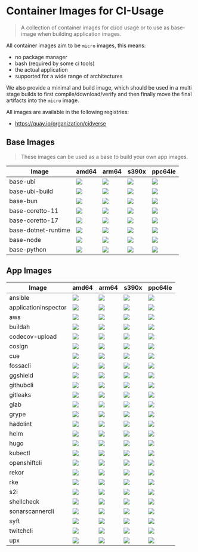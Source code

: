 # Container Images for CI-Usage

> A collection of container images for ci/cd usage or to use as base-image when building application images.

All container images aim to be `micro` images, this means:

- no package manager
- bash (required by some ci tools)
- the actual application
- supported for a wide range of architectures

We also provide a minimal and build image, which should be used in a multi stage builds to first compile/download/verify and then finally move the final artifacts into the `micro` image.

All images are available in the following registries:

- https://quay.io/organization/cidverse

## Base Images

> These images can be used as a base to build your own app images.

| Image               | amd64                                                                                                         | arm64                                                                                                            | s390x                                                                                                         | ppc64le                                                                                                         |
|---------------------|---------------------------------------------------------------------------------------------------------------|------------------------------------------------------------------------------------------------------------------|---------------------------------------------------------------------------------------------------------------|-----------------------------------------------------------------------------------------------------------------|
| base-ubi            | ![](https://img.shields.io/static/v1?style=flat-square&logo=redhat&label=linux/amd64&message=⛄&color=success) | ![](https://img.shields.io/static/v1?style=flat-square&logo=redhat&label=linux/arm64/v8&message=⛳&color=success) | ![](https://img.shields.io/static/v1?style=flat-square&logo=redhat&label=linux/s390x&message=⛄&color=success) | ![](https://img.shields.io/static/v1?style=flat-square&logo=redhat&label=linux/ppc64le&message=⛄&color=success) |
| base-ubi-build      | ![](https://img.shields.io/static/v1?style=flat-square&logo=redhat&label=linux/amd64&message=⛄&color=success) | ![](https://img.shields.io/static/v1?style=flat-square&logo=redhat&label=linux/arm64/v8&message=⛄&color=success) | ![](https://img.shields.io/static/v1?style=flat-square&logo=redhat&label=linux/s390x&message=⛄&color=success) | ![](https://img.shields.io/static/v1?style=flat-square&logo=redhat&label=linux/ppc64le&message=⛄&color=success) |
| base-bun            | ![](https://img.shields.io/static/v1?style=flat-square&logo=redhat&label=linux/amd64&message=⛄&color=success) | ![](https://img.shields.io/static/v1?style=flat-square&logo=redhat&label=linux/arm64/v8&message=⛄&color=success) | ![](https://img.shields.io/static/v1?style=flat-square&logo=redhat&label=linux/s390x&message=✗&color=red)     | ![](https://img.shields.io/static/v1?style=flat-square&logo=redhat&label=linux/ppc64le&message=✗&color=red)     |
| base-coretto-11     | ![](https://img.shields.io/static/v1?style=flat-square&logo=redhat&label=linux/amd64&message=⛄&color=success) | ![](https://img.shields.io/static/v1?style=flat-square&logo=redhat&label=linux/arm64/v8&message=⛄&color=success) | ![](https://img.shields.io/static/v1?style=flat-square&logo=redhat&label=linux/s390x&message=✗&color=red)     | ![](https://img.shields.io/static/v1?style=flat-square&logo=redhat&label=linux/ppc64le&message=✗&color=red)     |
| base-coretto-17     | ![](https://img.shields.io/static/v1?style=flat-square&logo=redhat&label=linux/amd64&message=⛄&color=success) | ![](https://img.shields.io/static/v1?style=flat-square&logo=redhat&label=linux/arm64/v8&message=⛄&color=success) | ![](https://img.shields.io/static/v1?style=flat-square&logo=redhat&label=linux/s390x&message=✗&color=red)     | ![](https://img.shields.io/static/v1?style=flat-square&logo=redhat&label=linux/ppc64le&message=✗&color=red)     |
| base-dotnet-runtime | ![](https://img.shields.io/static/v1?style=flat-square&logo=redhat&label=linux/amd64&message=⛄&color=success) | ![](https://img.shields.io/static/v1?style=flat-square&logo=redhat&label=linux/arm64/v8&message=⛄&color=success) | ![](https://img.shields.io/static/v1?style=flat-square&logo=redhat&label=linux/s390x&message=✗&color=red)     | ![](https://img.shields.io/static/v1?style=flat-square&logo=redhat&label=linux/ppc64le&message=✗&color=red)     |
| base-node           | ![](https://img.shields.io/static/v1?style=flat-square&logo=redhat&label=linux/amd64&message=⛄&color=success) | ![](https://img.shields.io/static/v1?style=flat-square&logo=redhat&label=linux/arm64/v8&message=⛄&color=success) | ![](https://img.shields.io/static/v1?style=flat-square&logo=redhat&label=linux/s390x&message=✗&color=red)     | ![](https://img.shields.io/static/v1?style=flat-square&logo=redhat&label=linux/ppc64le&message=✗&color=red)     |
| base-python         | ![](https://img.shields.io/static/v1?style=flat-square&logo=redhat&label=linux/amd64&message=⛄&color=success) | ![](https://img.shields.io/static/v1?style=flat-square&logo=redhat&label=linux/arm64/v8&message=⛄&color=success) | ![](https://img.shields.io/static/v1?style=flat-square&logo=redhat&label=linux/s390x&message=✗&color=red)     | ![](https://img.shields.io/static/v1?style=flat-square&logo=redhat&label=linux/ppc64le&message=✗&color=red)     |

## App Images

| Image                | amd64                                                                                                         | arm64                                                                                                            | s390x                                                                                                         | ppc64le                                                                                                       |
|----------------------|---------------------------------------------------------------------------------------------------------------|------------------------------------------------------------------------------------------------------------------|---------------------------------------------------------------------------------------------------------------|---------------------------------------------------------------------------------------------------------------|
| ansible              | ![](https://img.shields.io/static/v1?style=flat-square&logo=redhat&label=linux/amd64&message=⛄&color=success) | ![](https://img.shields.io/static/v1?style=flat-square&logo=redhat&label=linux/arm64/v8&message=⛄&color=success) | ![](https://img.shields.io/static/v1?style=flat-square&logo=redhat&label=linux/s390x&message=✗&color=red)     | ![](https://img.shields.io/static/v1?style=flat-square&logo=redhat&label=linux/s390x&message=✗&color=red)     |
| applicationinspector | ![](https://img.shields.io/static/v1?style=flat-square&logo=redhat&label=linux/amd64&message=⛄&color=success) | ![](https://img.shields.io/static/v1?style=flat-square&logo=redhat&label=linux/arm64/v8&message=⛄&color=success) | ![](https://img.shields.io/static/v1?style=flat-square&logo=redhat&label=linux/s390x&message=✗&color=red)     | ![](https://img.shields.io/static/v1?style=flat-square&logo=redhat&label=linux/s390x&message=✗&color=red)     |
| aws                  | ![](https://img.shields.io/static/v1?style=flat-square&logo=redhat&label=linux/amd64&message=⛄&color=success) | ![](https://img.shields.io/static/v1?style=flat-square&logo=redhat&label=linux/arm64/v8&message=⛄&color=success) | ![](https://img.shields.io/static/v1?style=flat-square&logo=redhat&label=linux/s390x&message=✗&color=red)     | ![](https://img.shields.io/static/v1?style=flat-square&logo=redhat&label=linux/s390x&message=✗&color=red)     |
| buildah              | ![](https://img.shields.io/static/v1?style=flat-square&logo=redhat&label=linux/amd64&message=⛄&color=success) | ![](https://img.shields.io/static/v1?style=flat-square&logo=redhat&label=linux/arm64/v8&message=✗&color=red)     | ![](https://img.shields.io/static/v1?style=flat-square&logo=redhat&label=linux/s390x&message=✗&color=red)     | ![](https://img.shields.io/static/v1?style=flat-square&logo=redhat&label=linux/s390x&message=✗&color=red)     |
| codecov-upload       | ![](https://img.shields.io/static/v1?style=flat-square&logo=redhat&label=linux/amd64&message=⛄&color=success) | ![](https://img.shields.io/static/v1?style=flat-square&logo=redhat&label=linux/arm64/v8&message=✗&color=red)     | ![](https://img.shields.io/static/v1?style=flat-square&logo=redhat&label=linux/s390x&message=✗&color=red)     | ![](https://img.shields.io/static/v1?style=flat-square&logo=redhat&label=linux/s390x&message=✗&color=red)     |
| cosign               | ![](https://img.shields.io/static/v1?style=flat-square&logo=redhat&label=linux/amd64&message=⛄&color=success) | ![](https://img.shields.io/static/v1?style=flat-square&logo=redhat&label=linux/arm64/v8&message=⛄&color=success) | ![](https://img.shields.io/static/v1?style=flat-square&logo=redhat&label=linux/s390x&message=⛄&color=success) | ![](https://img.shields.io/static/v1?style=flat-square&logo=redhat&label=linux/s390x&message=⛄&color=success) |
| cue                  | ![](https://img.shields.io/static/v1?style=flat-square&logo=redhat&label=linux/amd64&message=⛄&color=success) | ![](https://img.shields.io/static/v1?style=flat-square&logo=redhat&label=linux/arm64/v8&message=⛄&color=success) | ![](https://img.shields.io/static/v1?style=flat-square&logo=redhat&label=linux/s390x&message=✗&color=red)     | ![](https://img.shields.io/static/v1?style=flat-square&logo=redhat&label=linux/s390x&message=✗&color=red)     |
| fossacli             | ![](https://img.shields.io/static/v1?style=flat-square&logo=redhat&label=linux/amd64&message=⛄&color=success) | ![](https://img.shields.io/static/v1?style=flat-square&logo=redhat&label=linux/arm64/v8&message=✗&color=red)     | ![](https://img.shields.io/static/v1?style=flat-square&logo=redhat&label=linux/s390x&message=✗&color=red)     | ![](https://img.shields.io/static/v1?style=flat-square&logo=redhat&label=linux/s390x&message=✗&color=red)     |
| ggshield             | ![](https://img.shields.io/static/v1?style=flat-square&logo=redhat&label=linux/amd64&message=⛄&color=success) | ![](https://img.shields.io/static/v1?style=flat-square&logo=redhat&label=linux/arm64/v8&message=⛄&color=success) | ![](https://img.shields.io/static/v1?style=flat-square&logo=redhat&label=linux/s390x&message=✗&color=red)     | ![](https://img.shields.io/static/v1?style=flat-square&logo=redhat&label=linux/s390x&message=✗&color=red)     |
| githubcli            | ![](https://img.shields.io/static/v1?style=flat-square&logo=redhat&label=linux/amd64&message=⛄&color=success) | ![](https://img.shields.io/static/v1?style=flat-square&logo=redhat&label=linux/arm64/v8&message=⛄&color=success) | ![](https://img.shields.io/static/v1?style=flat-square&logo=redhat&label=linux/s390x&message=✗&color=red)     | ![](https://img.shields.io/static/v1?style=flat-square&logo=redhat&label=linux/s390x&message=✗&color=red)     |
| gitleaks             | ![](https://img.shields.io/static/v1?style=flat-square&logo=redhat&label=linux/amd64&message=⛄&color=success) | ![](https://img.shields.io/static/v1?style=flat-square&logo=redhat&label=linux/arm64/v8&message=⛄&color=success) | ![](https://img.shields.io/static/v1?style=flat-square&logo=redhat&label=linux/s390x&message=✗&color=red)     | ![](https://img.shields.io/static/v1?style=flat-square&logo=redhat&label=linux/s390x&message=✗&color=red)     |
| glab                 | ![](https://img.shields.io/static/v1?style=flat-square&logo=redhat&label=linux/amd64&message=⛄&color=success) | ![](https://img.shields.io/static/v1?style=flat-square&logo=redhat&label=linux/arm64/v8&message=⛄&color=success) | ![](https://img.shields.io/static/v1?style=flat-square&logo=redhat&label=linux/s390x&message=✗&color=red)     | ![](https://img.shields.io/static/v1?style=flat-square&logo=redhat&label=linux/s390x&message=✗&color=red)     |
| grype                | ![](https://img.shields.io/static/v1?style=flat-square&logo=redhat&label=linux/amd64&message=⛄&color=success) | ![](https://img.shields.io/static/v1?style=flat-square&logo=redhat&label=linux/arm64/v8&message=⛄&color=success) | ![](https://img.shields.io/static/v1?style=flat-square&logo=redhat&label=linux/s390x&message=✗&color=red)     | ![](https://img.shields.io/static/v1?style=flat-square&logo=redhat&label=linux/s390x&message=✗&color=red)     |
| hadolint             | ![](https://img.shields.io/static/v1?style=flat-square&logo=redhat&label=linux/amd64&message=⛄&color=success) | ![](https://img.shields.io/static/v1?style=flat-square&logo=redhat&label=linux/arm64/v8&message=✗&color=red)     | ![](https://img.shields.io/static/v1?style=flat-square&logo=redhat&label=linux/s390x&message=✗&color=red)     | ![](https://img.shields.io/static/v1?style=flat-square&logo=redhat&label=linux/s390x&message=✗&color=red)     |
| helm                 | ![](https://img.shields.io/static/v1?style=flat-square&logo=redhat&label=linux/amd64&message=⛄&color=success) | ![](https://img.shields.io/static/v1?style=flat-square&logo=redhat&label=linux/arm64/v8&message=⛄&color=success) | ![](https://img.shields.io/static/v1?style=flat-square&logo=redhat&label=linux/s390x&message=⛄&color=success) | ![](https://img.shields.io/static/v1?style=flat-square&logo=redhat&label=linux/s390x&message=⛄&color=success) |
| hugo                 | ![](https://img.shields.io/static/v1?style=flat-square&logo=redhat&label=linux/amd64&message=⛄&color=success) | ![](https://img.shields.io/static/v1?style=flat-square&logo=redhat&label=linux/arm64/v8&message=✗&color=red)     | ![](https://img.shields.io/static/v1?style=flat-square&logo=redhat&label=linux/s390x&message=✗&color=red)     | ![](https://img.shields.io/static/v1?style=flat-square&logo=redhat&label=linux/s390x&message=✗&color=red)     |
| kubectl              | ![](https://img.shields.io/static/v1?style=flat-square&logo=redhat&label=linux/amd64&message=⛄&color=success) | ![](https://img.shields.io/static/v1?style=flat-square&logo=redhat&label=linux/arm64/v8&message=⛄&color=success) | ![](https://img.shields.io/static/v1?style=flat-square&logo=redhat&label=linux/s390x&message=⛄&color=success) | ![](https://img.shields.io/static/v1?style=flat-square&logo=redhat&label=linux/s390x&message=⛄&color=success) |
| openshiftcli         | ![](https://img.shields.io/static/v1?style=flat-square&logo=redhat&label=linux/amd64&message=⛄&color=success) | ![](https://img.shields.io/static/v1?style=flat-square&logo=redhat&label=linux/arm64/v8&message=✗&color=red)     | ![](https://img.shields.io/static/v1?style=flat-square&logo=redhat&label=linux/s390x&message=✗&color=red)     | ![](https://img.shields.io/static/v1?style=flat-square&logo=redhat&label=linux/s390x&message=✗&color=red)     |
| rekor                | ![](https://img.shields.io/static/v1?style=flat-square&logo=redhat&label=linux/amd64&message=⛄&color=success) | ![](https://img.shields.io/static/v1?style=flat-square&logo=redhat&label=linux/arm64/v8&message=⛄&color=success) | ![](https://img.shields.io/static/v1?style=flat-square&logo=redhat&label=linux/s390x&message=⛄&color=success) | ![](https://img.shields.io/static/v1?style=flat-square&logo=redhat&label=linux/s390x&message=⛄&color=success) |
| rke                  | ![](https://img.shields.io/static/v1?style=flat-square&logo=redhat&label=linux/amd64&message=⛄&color=success) | ![](https://img.shields.io/static/v1?style=flat-square&logo=redhat&label=linux/arm64/v8&message=⛄&color=success) | ![](https://img.shields.io/static/v1?style=flat-square&logo=redhat&label=linux/s390x&message=✗&color=red)     | ![](https://img.shields.io/static/v1?style=flat-square&logo=redhat&label=linux/s390x&message=✗&color=red)     |
| s2i                  | ![](https://img.shields.io/static/v1?style=flat-square&logo=redhat&label=linux/amd64&message=⛄&color=success) | ![](https://img.shields.io/static/v1?style=flat-square&logo=redhat&label=linux/arm64/v8&message=✗&color=red)     | ![](https://img.shields.io/static/v1?style=flat-square&logo=redhat&label=linux/s390x&message=✗&color=red)     | ![](https://img.shields.io/static/v1?style=flat-square&logo=redhat&label=linux/s390x&message=✗&color=red)     |
| shellcheck           | ![](https://img.shields.io/static/v1?style=flat-square&logo=redhat&label=linux/amd64&message=⛄&color=success) | ![](https://img.shields.io/static/v1?style=flat-square&logo=redhat&label=linux/arm64/v8&message=⛄&color=success) | ![](https://img.shields.io/static/v1?style=flat-square&logo=redhat&label=linux/s390x&message=✗&color=red)     | ![](https://img.shields.io/static/v1?style=flat-square&logo=redhat&label=linux/s390x&message=✗&color=red)     |
| sonarscannercli      | ![](https://img.shields.io/static/v1?style=flat-square&logo=redhat&label=linux/amd64&message=⛄&color=success) | ![](https://img.shields.io/static/v1?style=flat-square&logo=redhat&label=linux/arm64/v8&message=✗&color=red)     | ![](https://img.shields.io/static/v1?style=flat-square&logo=redhat&label=linux/s390x&message=✗&color=red)     | ![](https://img.shields.io/static/v1?style=flat-square&logo=redhat&label=linux/s390x&message=✗&color=red)     |
| syft                 | ![](https://img.shields.io/static/v1?style=flat-square&logo=redhat&label=linux/amd64&message=⛄&color=success) | ![](https://img.shields.io/static/v1?style=flat-square&logo=redhat&label=linux/arm64/v8&message=⛄&color=success) | ![](https://img.shields.io/static/v1?style=flat-square&logo=redhat&label=linux/s390x&message=✗&color=red)     | ![](https://img.shields.io/static/v1?style=flat-square&logo=redhat&label=linux/s390x&message=⛄&color=success) |
| twitchcli            | ![](https://img.shields.io/static/v1?style=flat-square&logo=redhat&label=linux/amd64&message=⛄&color=success) | ![](https://img.shields.io/static/v1?style=flat-square&logo=redhat&label=linux/arm64/v8&message=⛄&color=success) | ![](https://img.shields.io/static/v1?style=flat-square&logo=redhat&label=linux/s390x&message=✗&color=red)     | ![](https://img.shields.io/static/v1?style=flat-square&logo=redhat&label=linux/s390x&message=✗&color=red)     |
| upx                  | ![](https://img.shields.io/static/v1?style=flat-square&logo=redhat&label=linux/amd64&message=⛄&color=success) | ![](https://img.shields.io/static/v1?style=flat-square&logo=redhat&label=linux/arm64/v8&message=⛄&color=success) | ![](https://img.shields.io/static/v1?style=flat-square&logo=redhat&label=linux/s390x&message=✗&color=red)     | ![](https://img.shields.io/static/v1?style=flat-square&logo=redhat&label=linux/s390x&message=⛄&color=success) |
